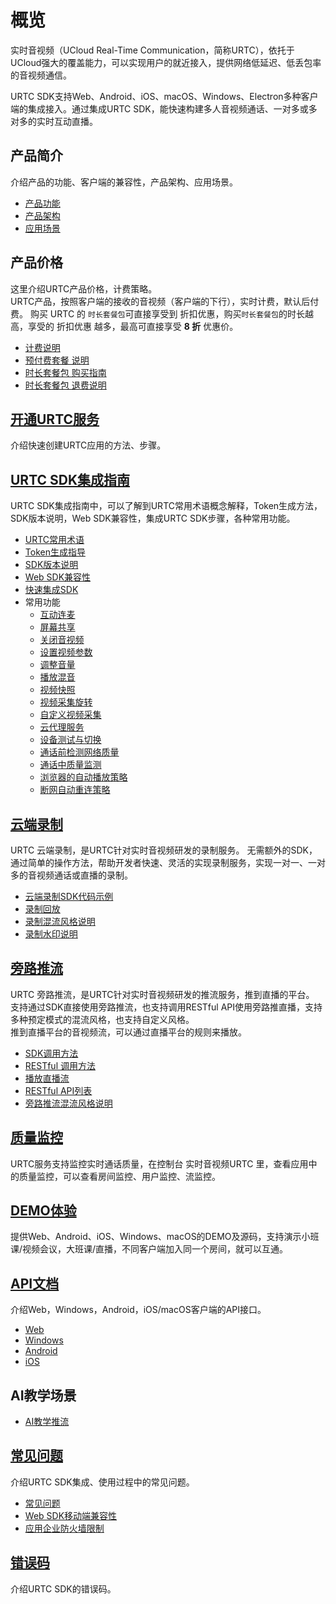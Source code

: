# 概览

实时音视频（UCloud Real-Time Communication，简称URTC），依托于UCloud强大的覆盖能力，可以实现用户的就近接入，提供网络低延迟、低丢包率的音视频通信。

URTC SDK支持Web、Android、iOS、macOS、Windows、Electron多种客户端的集成接入。通过集成URTC SDK，能快速构建多人音视频通话、一对多或多对多的实时互动直播。


## 产品简介

介绍产品的功能、客户端的兼容性，产品架构、应用场景。

* [产品功能](/urtc/introduction/functions)
* [产品架构](/urtc/introduction/structure)
* [应用场景](/urtc/introduction/scenario)

## 产品价格

这里介绍URTC产品价格，计费策略。    
URTC产品，按照客户端的接收的音视频（客户端的下行），实时计费，默认后付费。
购买 URTC 的 `时长套餐包`可直接享受到 折扣优惠，购买`时长套餐包`的时长越高，享受的 折扣优惠 越多，最高可直接享受 **8 折** 优惠价。     
* [计费说明](/urtc/price/index)
* [预付费套餐 说明](/urtc/price/prepay)
* [时长套餐包 购买指南](/urtc/price/PrepayGuide)
* [时长套餐包 退费说明](/urtc/price/refund)

## [开通URTC服务](/urtc/quick)

介绍快速创建URTC应用的方法、步骤。

## [URTC SDK集成指南](/urtc/sdk/index)

URTC SDK集成指南中，可以了解到URTC常用术语概念解释，Token生成方法，SDK版本说明，Web SDK兼容性，集成URTC SDK步骤，各种常用功能。

* [URTC常用术语](urtc/sdk/term)
* [Token生成指导](/urtc/sdk/token)
* [SDK版本说明](/urtc/sdk/Version)
* [Web SDK兼容性](/urtc/sdk/SDKLimit)
* [快速集成SDK](/urtc/sdk/VideoStart)    
* 常用功能    
	* [互动连麦](/urtc/sdk/Video/Interactive)        
	* [屏幕共享](/urtc/sdk/Video/screenshare)     
	* [关闭音视频](/urtc/sdk/Video/mute)    
	* [设置视频参数](/urtc/sdk/Video/videoProfile)    
	* [调整音量](/urtc/sdk/Audio/AudioVolume)   		
	* [播放混音](/urtc/sdk/Audio/AudioMixing)   	
	* [视频快照](/urtc/sdk/Video/videoSnap)   
	* [视频采集旋转](urtc/sdk/Video/VideoRotation)   
	* [自定义视频采集](/urtc/sdk/Video/CustomVideoInput)  
	* [云代理服务](/urtc/sdk/Video/proxy)   
	* [设备测试与切换](/urtc/sdk/Device/DeviceTestSwitch)     
	* [通话前检测网络质量](/urtc/sdk/Device/TestQuality)   
	* [通话中质量监测](/urtc/sdk/Device/CallQuality)   
	* [浏览器的自动播放策略](/urtc/sdk/Video/WebAutoPlay)  
	* [断网自动重连策略](/urtc/sdk/Device/ReConnect)  

## [云端录制](/urtc/cloudRecord/index)  

URTC 云端录制，是URTC针对实时音视频研发的录制服务。
无需额外的SDK，通过简单的操作方法，帮助开发者快速、灵活的实现录制服务，实现一对一、一对多的音视频通话或直播的录制。

* [云端录制SDK代码示例](/urtc/cloudRecord/RecordStart)    
* [录制回放](/urtc/cloudRecord/PlayRecordFile)
* [录制混流风格说明](/urtc/cloudRecord/RecordLaylout)  
* [录制水印说明](/urtc/cloudRecord/RecordWatermark)  

## [旁路推流](/urtc/cdnSteaming/index)  

URTC 旁路推流，是URTC针对实时音视频研发的推流服务，推到直播的平台。    
支持通过SDK直接使用旁路推流，也支持调用RESTful API使用旁路推直播，支持多种预定模式的混流风格，也支持自定义风格。    
推到直播平台的音视频流，可以通过直播平台的规则来播放。    

* [SDK调用方法](/urtc/cdnSteaming/cdnSteaming_SDK)    
* [RESTful 调用方法](/urtc/cdnSteaming/cdnSteaming_RESTful)  
* [播放直播流](urtc/cdnSteaming/cdnPlay)  
* [RESTful API列表](/urtc/cdnSteaming/cdnSteaming_RESTfulAPI)    
* [旁路推流混流风格说明](/urtc/cdnSteaming/Laylout)  

## [质量监控](/urtc/quality/qualityDocs)

URTC服务支持监控实时通话质量，在控制台 实时音视频URTC 里，查看应用中的质量监控，可以查看房间监控、用户监控、流监控。

## [DEMO体验](/urtc/demo)

提供Web、Android、iOS、Windows、macOS的DEMO及源码，支持演示小班课/视频会议，大班课/直播，不同客户端加入同一个房间，就可以互通。

## [API文档](/urtc/api/index)

介绍Web，Windows，Android，iOS/macOS客户端的API接口。

* [Web](/urtc/api/Web)  
* [Windows](/urtc/api/Windows)  
* [Android](/urtc/api/Android)  
* [iOS](/urtc/api/iOS)  

## AI教学场景

* [AI教学推流](/urtc/scenarioSDK/AIclass/Teacher)  


## [常见问题](urtc/faq/index)

介绍URTC SDK集成、使用过程中的常见问题。

* [常见问题](/urtc/faq/index)
* [Web SDK移动端兼容性](/urtc/faq/web_mobile) 
* [应用企业防火墙限制](/urtc/faq/firewall)  

## [错误码](/urtc/ErrorCode)

介绍URTC SDK的错误码。
    
 
